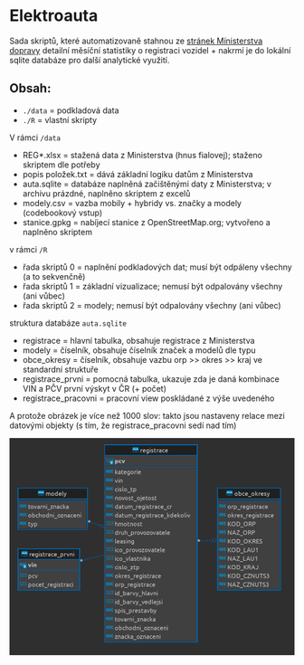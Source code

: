 # Elektroauta
Sada skriptů, které automatizovaně stahnou ze [stránek Mínisterstva dopravy](https://www.mdcr.cz/Statistiky/Silnicni-doprava/Centralni-registr-vozidel/Mesicni-statistiky-2022,?returl=/Statistiky/Silnicni-doprava/Centralni-registr-vozidel) detailní měsíční statistiky o registraci vozidel + nakrmí je do lokální sqlite databáze pro další analytické využití.

## Obsah:

- `./data` = podkladová data
- `./R` = vlastní skripty

V rámci `/data`

- REG*.xlsx = stažená data z Ministerstva (hnus fialovej); staženo skriptem dle potřeby
- popis položek.txt = dává základní logiku datům z Ministerstva
- auta.sqlite = databáze naplněná začištěnými daty z Ministerstva; v archivu prázdné, naplněno skriptem z excelů
- modely.csv = vazba mobily + hybridy vs. značky a modely (codebookový vstup)
- stanice.gpkg = nabíjecí stanice z OpenStreetMap.org; vytvořeno a naplněno skriptem 

v rámci `/R`

- řada skriptů 0 = naplnění podkladových dat; musí být odpáleny všechny (a to sekvenčně)
- řada skriptů 1 = základní vizualizace; nemusí být odpalovány všechny (ani vůbec)
- řada skriptů 2 = modely; nemusí být odpalovány všechny (ani vůbec)

struktura databáze `auta.sqlite`

- registrace = hlavní tabulka, obsahuje registrace z Ministerstva
- modely = číselník, obsahuje číselník značek a modelů dle typu
- obce_okresy = číselník, obsahuje vazbu orp >> okres >> kraj ve standardní struktuře
- registrace_prvni = pomocná tabulka, ukazuje zda je daná kombinace VIN a PČV první výskyt v ČR (+ počet)
- registrace_pracovni = pracovní view poskládané z výše uvedeného

A protože obrázek je více než 1000 slov: takto jsou nastaveny relace mezi datovými objekty (s tím, že registrace_pracovni sedí nad tím)

![databázový diagram](star-schema.png)